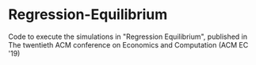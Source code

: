 # Regression-Equilibrium
Code to execute the simulations in "Regression Equilibrium", published in The twentieth ACM conference on Economics and Computation (ACM EC '19)
